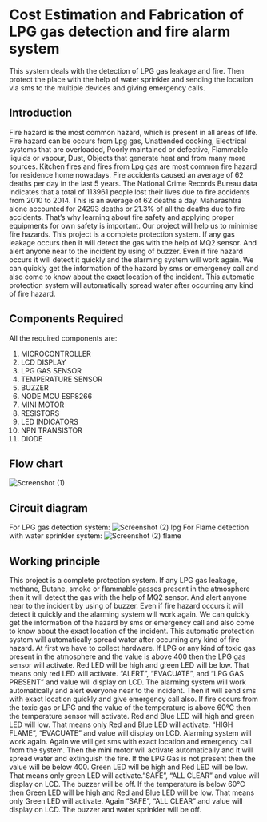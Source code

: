 # Cost Estimation and Fabrication of LPG gas detection and fire alarm system
This system deals with the detection of LPG gas leakage and fire. Then protect the place with the help of water sprinkler and sending the location via sms to the multiple devices and giving emergency calls.
## Introduction
Fire hazard is the most common hazard, which is present in all areas of life. Fire hazard can be occurs from Lpg gas, Unattended cooking, Electrical systems that are overloaded, Poorly maintained or defective, Flammable liquids or vapour, Dust, Objects that generate heat and from many more sources. Kitchen fires and fires from Lpg gas are most common fire hazard for residence home nowadays. Fire accidents caused an average of 62 deaths per day in the last 5 years. The National Crime Records Bureau data indicates that a total of 113961 people lost their lives due to fire accidents from 2010 to 2014. This is an average of 62 deaths a day. Maharashtra alone accounted for 24293 deaths or 21.3% of all the deaths due to fire accidents. That’s why learning about fire safety and applying proper equipments for own safety is important. Our project will help us to minimise fire hazards. This project is a complete protection system. If any gas leakage occurs then it will detect the gas with the help of MQ2 sensor. And alert anyone near to the incident by using of buzzer. Even if fire hazard occurs it will detect it quickly and the alarming system will work again. We can quickly get the information of the hazard by sms or emergency call and also come to know about the exact location of the incident. This automatic protection system will automatically spread water after occurring any kind of fire hazard.
## Components Required
All the required components are:
1) MICROCONTROLLER
2) LCD DISPLAY
3) LPG GAS SENSOR
4) TEMPERATURE SENSOR
5) BUZZER
6) NODE MCU ESP8266
7) MINI MOTOR
8) RESISTORS
9) LED INDICATORS
10) NPN TRANSISTOR
11) DIODE
## Flow chart
![Screenshot (1)](https://github.com/aindri7/Cost-Estimation-and-Fabrication-of-LPG-Gas-Detection-Fire-Alarm-System/assets/75011539/d3214f57-599e-43b3-97e0-9e690e238676)
## Circuit diagram
For LPG gas detection system:
![Screenshot (2) lpg](https://github.com/aindri7/Cost-Estimation-and-Fabrication-of-LPG-Gas-Detection-Fire-Alarm-System/assets/75011539/56e3a6ca-7a16-40c0-a8bd-06ad91dc9471)
For Flame detection with water sprinkler system:
![Screenshot (2) flame](https://github.com/aindri7/Cost-Estimation-and-Fabrication-of-LPG-Gas-Detection-Fire-Alarm-System/assets/75011539/8d928782-af7c-4df9-a104-405e143af001)
## Working principle
This project is a complete protection system. If any LPG gas leakage, methane, Butane, smoke or flammable gasses present in the atmosphere then it will detect the gas with the help of MQ2 sensor. And alert anyone near to the incident by using of buzzer. Even if fire hazard occurs it will detect it quickly and the alarming system will work again. We can quickly get the information of the hazard by sms or emergency call and also come to know about the exact location of the incident. This automatic protection system will automatically spread water after occurring any kind of fire hazard. At first we have to collect hardware. If LPG or any kind of toxic gas present in the atmosphere and the value is above 400 then the LPG gas sensor will activate. Red LED will be high and green LED will be low. That means only red LED will activate. “ALERT”, “EVACUATE”, and “LPG GAS PRESENT” and value will display on LCD. The alarming system will work automatically and alert everyone near to the incident. Then it will send sms with exact location quickly and give emergency call also. If fire occurs from the toxic gas or LPG and the value of the temperature is above 60℃ then the temperature sensor will activate. Red and Blue LED will high and green LED will low. That means only Red and Blue LED will activate. “HIGH FLAME”, “EVACUATE” and value will display on LCD. Alarming system will work again. Again we will get sms with exact location and emergency call from the system. Then the mini motor will activate automatically and it will spread water and extinguish the fire. If the LPG Gas is not present then the value will be below 400. Green LED will be high and Red LED will be low. That means only green LED will activate.”SAFE”, “ALL CLEAR” and value will display on LCD. The buzzer will be off. If the temperature is below 60℃ then Green LED will be high and Red and Blue LED will be low. That means only Green LED will activate. Again “SAFE”, “ALL CLEAR” and value will display on LCD. The buzzer and water sprinkler will be off.
